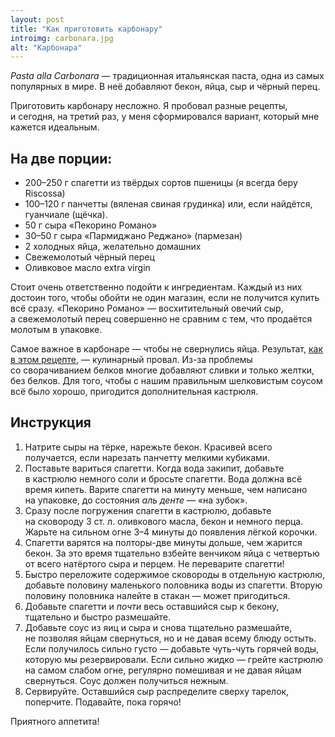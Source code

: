 ```yaml
---
layout: post
title: "Как приготовить карбонару"
introimg: carbonara.jpg
alt: "Карбонара"
---
```


<p class="lead"><em>Pasta alla Carbonara</em> — традиционная итальянская паста, одна из самых популярных в мире. В неё добавляют бекон, яйца, сыр и чёрный перец.</p>

Приготовить карбонару несложно. Я пробовал разные рецепты, и сегодня, на третий раз, у меня сформировался вариант, который мне кажется идеальным.

<!-- more -->

На две порции:
--------------

* 200–250 г спагетти из твёрдых сортов пшеницы (я всегда беру Riscossa)
* 100–120 г панчетты (вяленая свиная грудинка) или, если найдётся, гуанчиале (щёчка).
* 50 г сыра «Пекорино Романо»
* 30–50 г сыра «Пармиджано Реджано» (пармезан)
* 2 холодных яйца, желательно домашних
* Свежемолотый чёрный перец
* Оливковое масло extra virgin

Стоит очень ответственно подойти к ингредиентам. Каждый из них достоин того, чтобы обойти не один магазин, если не получится купить всё сразу. «Пекорино Романо» — восхитительный овечий сыр, а свежемолотый перец совершенно не сравним с тем, что продаётся молотым в упаковке.

Самое важное в карбонаре — чтобы не свернулись яйца. Результат, [как в этом рецепте](http://www.domitalia.ru/recepty-iz-italii/pasta-italyanskaya-spaghetti-alla-carbonara.html), — кулинарный провал. Из-за проблемы со сворачиванием белков многие добавляют сливки и только желтки, без белков. Для того, чтобы с нашим правильным шелковистым соусом всё было хорошо, пригодится дополнительная кастрюля.

Инструкция
----------

1. Натрите сыры на тёрке, нарежьте бекон. Красивей всего получается, если нарезать панчетту мелкими кубиками.
2. Поставьте вариться спагетти. Когда вода закипит, добавьте в кастрюлю немного соли и бросьте спагетти. Вода должна всё время кипеть. Варите спагетти на минуту меньше, чем написано на упаковке, до состояния *аль денте* — «на зубок».
3. Сразу после погружения спагетти в кастрюлю, добавьте на сковороду 3 ст. л. оливкового масла, бекон и немного перца. Жарьте на сильном огне <nobr>3–4</nobr> минуты до появления лёгкой корочки.
4. Спагетти варятся на полторы-две минуты дольше, чем жарится бекон. За это время тщательно взбейте венчиком яйца с четвертью от всего натёртого сыра и перцем. Не переварите спагетти!
5. Быстро переложите содержимое сковороды в отдельную кастрюлю, добавьте половину маленького половника воды из спагетти. Вторую половину половника налейте в стакан — может пригодиться.
6. Добавьте спагетти и *почти* весь оставшийся сыр к бекону, тщательно и быстро размешайте.
7. Добавьте соус из яиц и сыра и снова тщательно размешайте, не позволяя яйцам свернуться, но и не давая всему блюду остыть.
Если получилось сильно густо — добавьте чуть-чуть горячей воды, которую мы резервировали. Если сильно жидко — грейте кастрюлю на самом слабом огне, регулярно помешивая и не давая яйцам свернуться. Соус должен получиться нежным.
8. Сервируйте. Оставшийся сыр распределите сверху тарелок, поперчите. Подавайте, пока горячо!

Приятного аппетита!